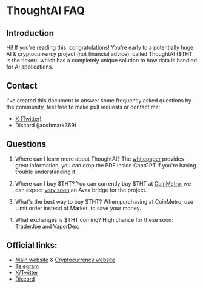 # ThoughtAI FAQ

## Introduction
Hi!
If you're reading this, congratulations! You're early to a potentially huge AI & cryptocurrency project (not financial advice), called ThoughtAI ($THT is the ticker), which has a completely unique solution to how data is handled for AI applications.

## Contact
I've created this document to answer some frequently asked questions by the community, feel free to make pull requests or contact me:
- [X (Twitter)](https://twitter.com/JacobMark369)
- Discord (jacobmark369)

## Questions
1. Where can I learn more about ThoughtAI?
The [whitepaper](https://www.thought.live/assets) provides great information, you can drop the PDF inside ChatGPT if you're having trouble understanding it.

2. Where can I buy $THT?
   You can currently buy $THT at [CoinMetro](https://coinmetro.com/), we can expect [very soon](https://twitter.com/JacobMark369/status/1769445128085578182) an Avax bridge for the project.

3. What's the best way to buy $THT?
   When purchasing at CoinMetro, use Limit order instead of Market, to save your money.

4. What exchanges is $THT coming?
   High chance for these soon: [TraderJoe](https://traderjoexyz.com/avalanche/trade) and [VaporDex](https://www.vapordex.io/).

## Official links:
- [Main website](https://www.thoughtai.org/) & [Cryptocurrency website](https://www.thought.live/)
- [Telegram](https://t.me/Thought_AI)
- [X/Twitter](https://twitter.com/thought_tht)
- [Discord](https://discord.gg/GPgdhsvSsb)
